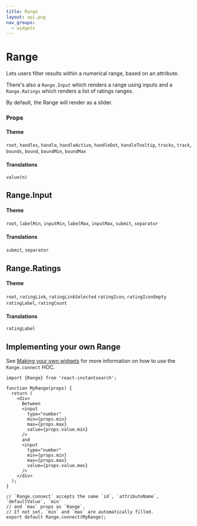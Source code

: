 ```yaml
---
title: Range
layout: api.pug
nav_groups:
  - widgets
---
```


# Range

Lets users filter results within a numerical range, based on an attribute.

There's also a `Range.Input`  which renders a range using inputs and a `Range.Ratings` which renders a list of ratings 
ranges. 

By default, the Range will render as a slider.

### Props

<!-- props default ./index.js -->

#### Theme

`root`, `handles`, `handle`, `handleActive`, `handleDot`, `handleTooltip`, `tracks`, `track`, `bounds`, `bound`, `boundMin`, `boundMax`

#### Translations

`value(n)`

## Range.Input

#### Theme

`root`, `labelMin`, `inputMin`, `labelMax`, `inputMax`, `submit`, `separator`

#### Translations

`submit`, `separator`

## Range.Ratings

#### Theme

`root`, `ratingLink`, `ratingLinkSelected` `ratingIcon`, `ratingIconEmpty` `ratingLabel`, `ratingCount`

#### Translations

`ratingLabel`


## Implementing your own Range

See [Making your own widgets](../Customization.md) for more information on how to use the `Range.connect` HOC.

```
import {Range} from 'react-instantsearch';

function MyRange(props) {
  return (
    <div>
      Between
      <input
        type="number"
        min={props.min}
        max={props.max}
        value={props.value.min}
      />
      and
      <input
        type="number"
        min={props.min}
        max={props.max}
        value={props.value.max}
      />
    </div>
  );
}

// `Range.connect` accepts the same `id`, `attributeName`, `defaultValue`, `min`
// and `max` props as `Range`.
// If not set, `min` and `max` are automatically filled.
export default Range.connect(MyRange);
```
